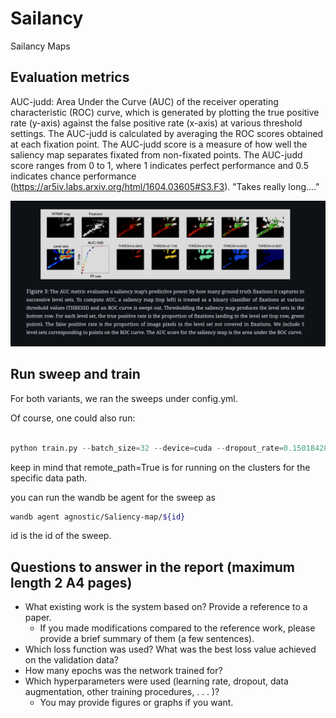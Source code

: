 # Sailancy
Sailancy Maps

## Evaluation metrics

AUC-judd: Area Under the Curve (AUC) of the receiver operating characteristic (ROC) curve, which is generated by plotting the true positive rate (y-axis) against the false positive rate (x-axis) at various threshold settings. The AUC-judd is calculated by averaging the ROC scores obtained at each fixation point. The AUC-judd score is a measure of how well the saliency map separates fixated from non-fixated points. The AUC-judd score ranges from 0 to 1, where 1 indicates perfect performance and 0.5 indicates chance performance (https://ar5iv.labs.arxiv.org/html/1604.03605#S3.F3). "Takes really long...."

![auc-judd](images/auc-judd.png)

## Run sweep and train
For both variants, we ran the sweeps under config.yml.

Of course, one could also run:
```python

python train.py --batch_size=32 --device=cuda --dropout_rate=0.15018428136362405 --epochs=181 --log=True --log_steps=10 --lr=0.005448387537071393 --momentum=0.9893223997808792 --num_workers=10 --remote_path=True --seed=1 --val_steps=1
```
keep in mind that remote_path=True is for running on the clusters for the specific data path.

you can run the wandb be agent for the sweep as
```bash
wandb agent agnostic/Saliency-map/${id}
```
id is the id of the sweep.

## Questions to answer in the report (maximum length 2 A4 pages)
- What existing work is the system based on? Provide a reference to a paper.
  - If you made modifications compared to the reference work, please provide a brief summary of them (a few sentences).
- Which loss function was used? What was the best loss value achieved on the validation data?
- How many epochs was the network trained for?
- Which hyperparameters were used (learning rate, dropout, data augmentation, other training procedures, . . . )? 
  - You may provide figures or graphs if you want.